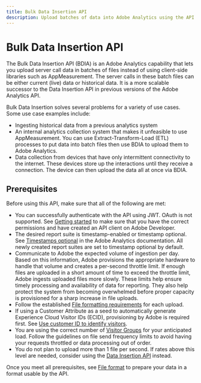 ```yaml
---
title: Bulk Data Insertion API
description: Upload batches of data into Adobe Analytics using the API.
---
```


# Bulk Data Insertion API

The Bulk Data Insertion API (BDIA) is an Adobe Analytics capability that lets you upload server call data in batches of files instead of using client-side libraries such as AppMeasurement. The server calls in these batch files can be either current (live) data or historical data. It is a more scalable successor to the Data Insertion API in previous versions of the Adobe Analytics API.

Bulk Data Insertion solves several problems for a variety of use cases. Some use case examples include:

* Ingesting historical data from a previous analytics system
* An internal analytics collection system that makes it unfeasible to use AppMeasurement. You can use Extract-Transform-Load (ETL) processes to put data into batch files then use BDIA to upload them to Adobe Analytics.
* Data collection from devices that have only intermittent connectivity to the internet. These devices store up the interactions until they receive a connection. The device can then upload the data all at once via BDIA.

## Prerequisites

Before using this API, make sure that all of the following are met:

* You can successfully authenticate with the API using JWT. OAuth is not supported. See [Getting started](../../index.md) to make sure that you have the correct permissions and have created an API client on Adobe Developer.
* The desired report suite is timestamp-enabled or timestamp optional. See [Timestamps optional](https://experienceleague.adobe.com/docs/analytics/technotes/timestamps-optional.html) in the Adobe Analytics documentation. All newly created report suites are set to timestamp optional by default.
* Communicate to Adobe the expected volume of ingestion per day. Based on this information, Adobe provisions the appropriate hardware to handle that volume and creates a per-second throttle limit. If enough files are uploaded in a short amount of time to exceed the throttle limit, Adobe ingests uploaded files more slowly. These limits help ensure timely processing and availability of data for reporting. They also help protect the system from becoming overwhelmed before proper capacity is provisioned for a sharp increase in file uploads.
* Follow the established [File formatting requirements](file-format.md) for each upload.
* If using a Customer Attribute as a seed to automatically generate Experience Cloud Visitor IDs (ECID), provisioning by Adobe is required first. See [Use customer ID to identify visitors](mcseed.md).
* You are using the correct number of [Visitor Groups](visitor-groups.md) for your anticipated load. Follow the guidelines on file send frequency limits to avoid having your requests throttled or data processing out of order.
* You do not plan to upload more than 1 file per second. If rates above this level are needed, consider using the [Data Insertion API](https://developer.adobe.com/analytics-apis/docs/1.4/guides/data-insertion/) instead.

Once you meet all prerequisites, see [File format](file-format.md) to prepare your data in a format usable by the API.
